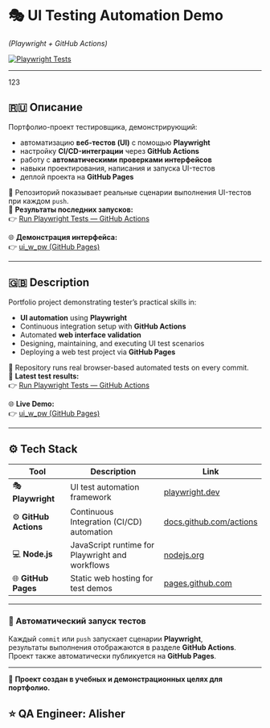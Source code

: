 # 🎭 UI Testing Automation Demo

_(Playwright + GitHub Actions)_

[![Playwright Tests](https://github.com/ja777mail/ui_w_pw/actions/workflows/ci_playwright.yml/badge.svg)](https://github.com/ja777mail/ui_w_pw/actions/workflows/ci_playwright.yml)

---

123

## 🇷🇺 Описание

Портфолио-проект тестировщика, демонстрирующий:

- автоматизацию **веб-тестов (UI)** с помощью **Playwright**
- настройку **CI/CD-интеграции** через **GitHub Actions**
- работу с **автоматическими проверками интерфейсов**
- навыки проектирования, написания и запуска UI-тестов
- деплой проекта на **GitHub Pages**

📂 Репозиторий показывает реальные сценарии выполнения UI-тестов при каждом `push`.  
🔗 **Результаты последних запусков:**  
👉 [Run Playwright Tests — GitHub Actions](https://github.com/ja777mail/ui_w_pw/actions/workflows/ci_playwright.yml)

🌐 **Демонстрация интерфейса:**  
👉 [ui_w_pw (GitHub Pages)](https://ja777mail.github.io/ui_w_pw/)

---

## 🇬🇧 Description

Portfolio project demonstrating tester’s practical skills in:

- **UI automation** using **Playwright**
- Continuous integration setup with **GitHub Actions**
- Automated **web interface validation**
- Designing, maintaining, and executing UI test scenarios
- Deploying a web test project via **GitHub Pages**

📂 Repository runs real browser-based automated tests on every commit.  
🔗 **Latest test results:**  
👉 [Run Playwright Tests — GitHub Actions](https://github.com/ja777mail/ui_w_pw/actions/workflows/ci_playwright.yml)

🌐 **Live Demo:**  
👉 [ui_w_pw (GitHub Pages)](https://ja777mail.github.io/ui_w_pw/)

---

## ⚙️ Tech Stack

| Tool                  | Description                                     | Link                                                       |
| --------------------- | ----------------------------------------------- | ---------------------------------------------------------- |
| 🎭 **Playwright**     | UI test automation framework                    | [playwright.dev](https://playwright.dev/)                  |
| ⚙️ **GitHub Actions** | Continuous Integration (CI/CD) automation       | [docs.github.com/actions](https://docs.github.com/actions) |
| 💻 **Node.js**        | JavaScript runtime for Playwright and workflows | [nodejs.org](https://nodejs.org/)                          |
| 🌐 **GitHub Pages**   | Static web hosting for test demos               | [pages.github.com](https://pages.github.com/)              |

---

### 🧩 Автоматический запуск тестов

Каждый `commit` или `push` запускает сценарии **Playwright**,  
результаты выполнения отображаются в разделе **GitHub Actions**.  
Проект также автоматически публикуется на **GitHub Pages**.

---

📌 **Проект создан в учебных и демонстрационных целях для портфолио.**

## ⭐ QA Engineer: Alisher
